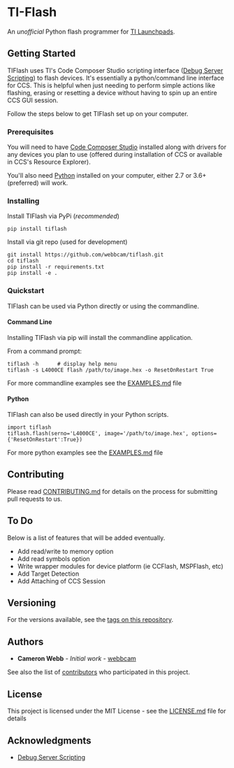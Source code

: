 # TI-Flash

An *unofficial* Python flash programmer for [TI Launchpads](http://www.ti.com/tools-software/launchpads/overview.html).

## Getting Started

TIFlash uses TI's Code Composer Studio scripting interface ([Debug Server Scripting](http://software-dl.ti.com/ccs/esd/documents/users_guide/sdto_dss_handbook.html)) to flash devices. It's essentially a python/command line interface for CCS. This is helpful when just needing to perform simple actions like flashing, erasing or resetting a device without having to spin up an entire CCS GUI session.

Follow the steps below to get TIFlash set up on your computer.


### Prerequisites

You will need to have [Code Composer Studio](http://www.ti.com/tool/CCSTUDIO) installed along with drivers for any devices you plan to use (offered during installation of CCS or available in CCS's Resource Explorer).

You'll also need [Python](https://www.python.org/downloads/) installed on your computer, either 2.7 or 3.6+ (preferred) will work.


### Installing

Install TIFlash via PyPi (*recommended*)

```
pip install tiflash
```

Install via git repo (used for development)

```
git install https://github.com/webbcam/tiflash.git
cd tiflash
pip install -r requirements.txt
pip install -e .
```
### Quickstart
TIFlash can be used via Python directly or using the commandline.

#### Command Line
Installing TIFlash via pip will install the commandline application.

From a command prompt:
```
tiflash -h		# display help menu
tiflash -s L4000CE flash /path/to/image.hex -o ResetOnRestart True
```
For more commandline examples see the [EXAMPLES.md](EXAMPLES.md) file

#### Python
TIFlash can also be used directly in your Python scripts.
```
import tiflash
tiflash.flash(serno='L4000CE', image='/path/to/image.hex', options={'ResetOnRestart':True})
```
For  more python examples see the [EXAMPLES.md](EXAMPLES.md) file

## Contributing

Please read [CONTRIBUTING.md](CONTRIBUTING.md) for details on the process for submitting pull requests to us.

## To Do

Below is a list of features that will be added eventually.

* Add read/write to memory option
* Add read symbols option
* Write wrapper modules for device platform (ie CCFlash, MSPFlash, etc)
* Add Target Detection
* Add Attaching of CCS Session


## Versioning

For the versions available, see the [tags on this repository](https://github.com/webbcam/tiflash/tags).

## Authors

* **Cameron Webb** - *Initial work* - [webbcam](https://github.com/webbcam)

See also the list of [contributors](https://github.com/webbcam/tiflash/contributors) who participated in this project.

## License

This project is licensed under the MIT License - see the [LICENSE.md](LICENSE.md) file for details

## Acknowledgments

* [Debug Server Scripting](http://software-dl.ti.com/ccs/esd/documents/users_guide/sdto_dss_handbook.html)


